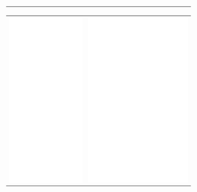 ⠀                                                                     | ⠀
:--------------------------------------------------------------------:|:----------------------------------------------------------------------:
![](https://github.com/AirOne01/AirOne01/blob/main/metrics_left.svg)  |  ![](https://github.com/AirOne01/AirOne01/blob/main/metrics_right.svg)
